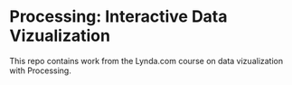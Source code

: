 # Processing: Interactive Data Vizualization
This repo contains work from the Lynda.com course on data vizualization with Processing.
